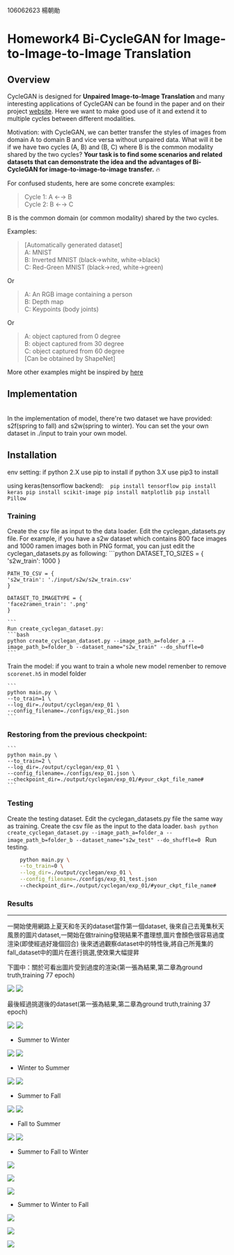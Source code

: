 106062623 楊朝勛

# Homework4 Bi-CycleGAN for Image-to-Image-to-Image Translation

Overview
---
CycleGAN is designed for **Unpaired Image-to-Image Translation** and many interesting applications of CycleGAN can be found in the paper and on their project [website](https://junyanz.github.io/CycleGAN/). Here we want to make good use of it and extend it to multiple cycles between different modalities.

Motivation: with CycleGAN, we can better transfer the styles of images from domain A to domain B and vice versa without unpaired data. What will it be if we have two cycles (A, B) and (B, C) where B is the common modality shared by the two cycles? **Your task is to find some scenarios and related datasets that can demonstrate the idea and the advantages of Bi-CycleGAN for image-to-image-to-image transfer.** :fire:

For confused students, here are some concrete examples:

>Cycle 1: A ←→ B   
>Cycle 2: B ←→ C

B is the common domain (or common modality) shared by the two cycles.

Examples:   
>[Automatically generated dataset]   
>A: MNIST   
>B: Inverted MNIST (black->white, white->black)   
>C: Red-Green MNIST (black->red, white->green)   

Or

>A: An RGB image containing a person   
>B: Depth map   
>C: Keypoints (body joints)   

Or

>A: object captured from 0 degree    
>B: object captured from 30 degree   
>C: object captured from 60 degree   
>[Can be obtained by ShapeNet]

More other examples might be inspired by [here](https://github.com/mingyuliutw/UNIT)

Implementation
---
<br/>
    In the implementation of model, there're two dataset we have provided: s2f(spring to fall) and s2w(spring to winter). You can set the your own dataset in ./input to train your own model.
    
    
Installation
---
env setting:
if python 2.X use pip to install
if python 3.X use pip3 to install

using keras(tensorflow backend):
 ```
            pip install tensorflow
            pip install keras
            pip install scikit-image
            pip install matplotlib
            pip install Pillow
 ```


### Training            
Create the csv file as input to the data loader. 
	Edit the cyclegan_datasets.py file. For example, if you have a s2w dataset which contains 800 face images and 1000 ramen images both in PNG format, you can just edit the cyclegan_datasets.py as following:
	```python
	DATASET_TO_SIZES = {
    's2w_train': 1000
	}

	PATH_TO_CSV = {
    's2w_train': './input/s2w/s2w_train.csv'
	}

	DATASET_TO_IMAGETYPE = {
    'face2ramen_train': '.png'
	}

	``` 
	Run create_cyclegan_dataset.py:
	```bash
	python create_cyclegan_dataset.py --image_path_a=folder_a --image_path_b=folder_b --dataset_name="s2w_train" --do_shuffle=0
	```
Train the  model:
    if you want to train a whole new model remenber to remove `scorenet.h5` in model folder
    
    ```
    python main.py \
    --to_train=1 \
    --log_dir=./output/cyclegan/exp_01 \
    --config_filename=./configs/exp_01.json
    ```

### Restoring from the previous checkpoint:

    ```
    python main.py \
    --to_train=2 \
    --log_dir=./output/cyclegan/exp_01 \
    --config_filename=./configs/exp_01.json \
    --checkpoint_dir=./output/cyclegan/exp_01/#your_ckpt_file_name#
    ```

### Testing
Create the testing dataset.
	Edit the cyclegan_datasets.py file the same way as training.
	Create the csv file as the input to the data loader. 
	```bash
	python create_cyclegan_dataset.py --image_path_a=folder_a --image_path_b=folder_b --dataset_name="s2w_test" --do_shuffle=0
	```
Run testing.
```bash
    python main.py \
    --to_train=0 \
    --log_dir=./output/cyclegan/exp_01 \
    --config_filename=./configs/exp_01_test.json
    --checkpoint_dir=./output/cyclegan/exp_01/#your_ckpt_file_name#
```


### Results
---
一開始使用網路上夏天和冬天的dataset當作第一個dataset,
後來自己去蒐集秋天風景的圖片dataset,一開始在做training發現結果不盡理想,圖片會顏色很容易過度渲染(即使經過好幾個回合)
後來透過觀察dataset中的特性後,將自己所蒐集的fall_dataset中的圖片在進行挑選,使效果大幅提昇

下圖中：關於可看出圖片受到過度的渲染(第一張為結果,第二章為ground truth,training 77 epoch)


![](https://github.com/sun52525252/homework4-Bi-Cycle-GAN/blob/master/result/s2f/fakeA_77_4.jpg)
![](https://github.com/sun52525252/homework4-Bi-Cycle-GAN/blob/master/result/s2f/inputA_77_4.jpg)


最後經過挑選後的dataset(第一張為結果,第二章為ground truth,training 37 epoch)

![](https://github.com/sun52525252/homework4-Bi-Cycle-GAN/blob/master/result/s2f/fakeA_37_10.jpg)
![](https://github.com/sun52525252/homework4-Bi-Cycle-GAN/blob/master/result/s2f/inputA_37_10.jpg)


* Summer to Winter

![](https://github.com/sun52525252/homework4-Bi-Cycle-GAN/blob/master/result/s2f/fakeA_0_57.jpg)
![](https://github.com/sun52525252/homework4-Bi-Cycle-GAN/blob/master/result/s2f/inputA_0_57.jpg)

* Winter to Summer

![](https://github.com/sun52525252/homework4-Bi-Cycle-GAN/blob/master/result/s2f/fakeB_0_261.jpg)
![](https://github.com/sun52525252/homework4-Bi-Cycle-GAN/blob/master/result/s2f/inputB_0_261.jpg)
  
* Summer to Fall

![](https://github.com/sun52525252/homework4-Bi-Cycle-GAN/blob/master/result/s2f/fakeA_0_126.jpg)
![](https://github.com/sun52525252/homework4-Bi-Cycle-GAN/blob/master/result/s2f/inputA_0_126.jpg)

* Fall to Summer

![](https://github.com/sun52525252/homework4-Bi-Cycle-GAN/blob/master/result/s2f/fakeB_0_19.jpg)
![](https://github.com/sun52525252/homework4-Bi-Cycle-GAN/blob/master/result/s2f/inputB_0_19.jpg)    
  
* Summer to Fall to Winter

![](https://github.com/sun52525252/homework4-Bi-Cycle-GAN/blob/master/result/s2f/inputA_0_3.jpg)

![](https://github.com/sun52525252/homework4-Bi-Cycle-GAN/blob/master/result/s2f/fakeA_0_3.jpg)

![](https://github.com/sun52525252/homework4-Bi-Cycle-GAN/blob/master/result/s2w/fakeA_0_3.jpg)

* Summer to Winter to Fall

![](https://github.com/sun52525252/homework4-Bi-Cycle-GAN/blob/master/result/s2f/inputA_0_50.jpg)

![](https://github.com/sun52525252/homework4-Bi-Cycle-GAN/blob/master/result/s2w/fakeA_0_50.jpg)

![](https://github.com/sun52525252/homework4-Bi-Cycle-GAN/blob/master/result/s2f/fakeA_0_50.jpg)
